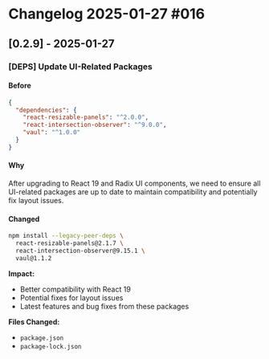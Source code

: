 # Changelog 2025-01-27 #016

## [0.2.9] - 2025-01-27

### [DEPS] Update UI-Related Packages

#### Before
```json:package.json
{
  "dependencies": {
    "react-resizable-panels": "^2.0.0",
    "react-intersection-observer": "^9.0.0",
    "vaul": "^1.0.0"
  }
}
```

#### Why
After upgrading to React 19 and Radix UI components, we need to ensure all UI-related packages are up to date to maintain compatibility and potentially fix layout issues.

#### Changed
```bash
npm install --legacy-peer-deps \
  react-resizable-panels@2.1.7 \
  react-intersection-observer@9.15.1 \
  vaul@1.1.2
```

**Impact:**
- Better compatibility with React 19
- Potential fixes for layout issues
- Latest features and bug fixes from these packages

**Files Changed:**
- `package.json`
- `package-lock.json` 